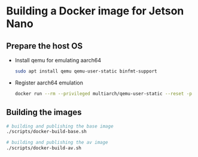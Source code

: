 # Building a Docker image for Jetson Nano

## Prepare the host OS

- Install qemu for emulating aarch64
  ```bash
  sudo apt install qemu qemu-user-static binfmt-support
  ```
- Register aarch64 emulation
  ```bash
  docker run --rm --privileged multiarch/qemu-user-static --reset -p yes
  ```

## Building the images

```bash
# building and publishing the base image
./scripts/docker-build-base.sh

# building and publishing the av image
./scripts/docker-build-av.sh
```

